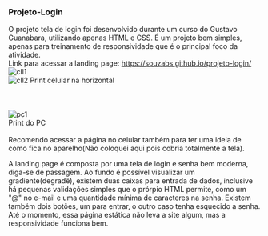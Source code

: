 ### Projeto-Login

 O projeto tela de login foi desenvolvido durante um curso do Gustavo Guanabara, utilizando apenas HTML e CSS. 
 É um projeto bem simples, apenas para treinamento de responsividade que é o principal foco da atividade.<br>
 Link para acessar a landing page: https://souzabs.github.io/projeto-login/
<br>
![cll1](https://github.com/souzabs/projeto-login/assets/131911164/3a796958-8dbf-478d-82d4-a57169b60872)
<br>
![cll2](https://github.com/souzabs/projeto-login/assets/131911164/536baad0-46ce-4b9c-acbd-2f47cd50df21)
Print celular na horizontal
<br>
<br>
<br>
<br>
![pc1](https://github.com/souzabs/projeto-login/assets/131911164/cdccb3fb-6c6a-424f-95bf-017a2dcd32f2)
<br>
Print do PC
<br>
<br>
Recomendo acessar a página no celular também para ter uma ideia de como fica no aparelho(Não coloquei aqui pois cobria totalmente a tela).

A landing page é composta por uma tela de login e senha bem moderna, diga-se de passagem. Ao fundo é possível visualizar um gradiente(degradê), existem duas caixas para entrada de dados, inclusive há pequenas validações simples que o prórpio HTML permite, como um "@" no e-mail e uma quantidade mínima de caracteres na senha. Existem também dois botões, um para entrar, o outro caso tenha esquecido a senha. Até o momento, essa página estática não leva a site algum, mas a responsividade funciona bem.
